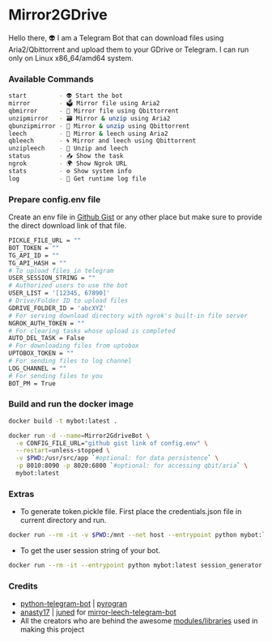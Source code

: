 # Mirror2GDrive
Hello there, 👽 I am a Telegram Bot that can download files using Aria2/Qbittorrent and upload them to your GDrive or Telegram. I can run only on Linux x86_64/amd64 system.

### Available Commands
```sh
start         - 👽 Start the bot
mirror        - 🗳 Mirror file using Aria2
qbmirror      - 🧲 Mirror file using Qbittorrent
unzipmirror   - 🗃️ Mirror & unzip using Aria2
qbunzipmirror - 🫧 Mirror & unzip using Qbittorrent
leech         - 🧩 Mirror & leech using Aria2
qbleech       - 🌀 Mirror and leech using Qbittorrent
unzipleech    - 🧬 Unzip and leech
status        - 📥 Show the task
ngrok         - 🌍 Show Ngrok URL
stats         - ⚙️ Show system info
log           - 📄 Get runtime log file
```

### Prepare config.env file
Create an env file in [Github Gist](https://gist.github.com/) or any other place but make sure to provide the direct download link of that file.
```sh
PICKLE_FILE_URL = ""
BOT_TOKEN = ""
TG_API_ID = ""
TG_API_HASH = ""
# To upload files in telegram
USER_SESSION_STRING = ""
# Authorized users to use the bot
USER_LIST = '[12345, 67890]'
# Drive/Folder ID to upload files
GDRIVE_FOLDER_ID = 'abcXYZ'
# For serving download directory with ngrok's built-in file server
NGROK_AUTH_TOKEN = ""
# For clearing tasks whose upload is completed
AUTO_DEL_TASK = False
# For downloading files from uptobox
UPTOBOX_TOKEN = ""
# For sending files to log channel
LOG_CHANNEL = ""
# For sending files to you
BOT_PM = True
```

### Build and run the docker image
```sh
docker build -t mybot:latest .

docker run -d --name=Mirror2GdriveBot \
  -e CONFIG_FILE_URL="github gist link of config.env" \
  --restart=unless-stopped \
  -v $PWD:/usr/src/app `#optional: for data persistence` \
  -p 8010:8090 -p 8020:6800 `#optional: for accessing qbit/aria` \
  mybot:latest
```

### Extras
- To generate token.pickle file. First place the credentials.json file in current directory and run.
```sh
docker run --rm -it -v $PWD:/mnt --net host --entrypoint python mybot:latest generate_token_pickle.py
```
- To get the user session string of your bot.
```sh
docker run --rm -it --entrypoint python mybot:latest session_generator.py
```

### Credits
- [python-telegram-bot](https://github.com/python-telegram-bot) | [pyrogran](https://github.com/pyrogram)
- [anasty17](https://github.com/anasty17) | [juned](https://github.com/junedkh) for [mirror-leech-telegram-bot](https://github.com/anasty17/mirror-leech-telegram-bot)
- All the creators who are behind the awesome [modules/libraries](https://github.com/sachin0raon/Mirror2Gdrive/blob/master/requirements.txt) used in making this project
